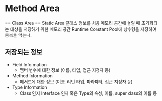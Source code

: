 # Method Area
== Class Area == Static Area
클래스 정보를 처음 메모리 공간에 올릴 때 초기화되는 대상을 저장하기 위한 메모리 공간
Runtime Constant Pool에 상수형을 저장하여 중복을 막는다.
## 저장되는 정보
- Field Information
	- 멤버 변수에 대한 정보 (이름, 타입, 접근 지정자 등)
- Method Information
	- 메서드에 대한 정보 (이름, 리턴 타입, 파라미터, 접근 지정자 등)
- Type Information
	- Class 인지 Interface 인지 혹은 Type의 속성, 이름, super class의 이름 등